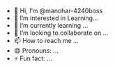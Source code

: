 - 👋 Hi, I’m @manohar-4240boss
- 👀 I’m interested in Learning...
- 🌱 I’m currently learning ...
- 💞️ I’m looking to collaborate on ...
- 📫 How to reach me ...
- 😄 Pronouns: ...
- ⚡ Fun fact: ...

<!---
manohar-4240boss/manohar-4240boss is a ✨ special ✨ repository because its `README.md` (this file) appears on your GitHub profile.
You can click the Preview link to take a look at your changes.
--->
